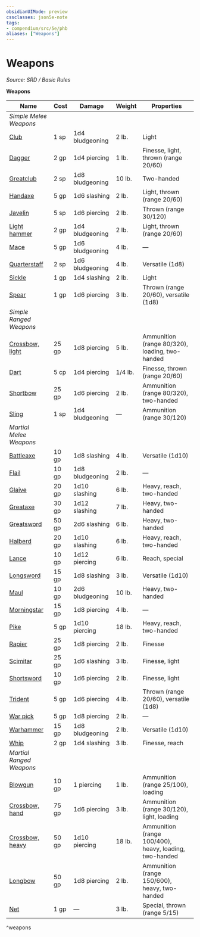 ```yaml
---
obsidianUIMode: preview
cssclasses: json5e-note
tags:
- compendium/src/5e/phb
aliases: ["Weapons"]
---
```

# Weapons
*Source: SRD / Basic Rules* 

**Weapons**

| Name | Cost | Damage | Weight | Properties |
|------|------|--------|--------|------------|
| *Simple Melee Weapons* |  |  |  |  |
| [Club](club.md) | 1 sp | 1d4 bludgeoning | 2 lb. | Light |
| [Dagger](dagger.md) | 2 gp | 1d4 piercing | 1 lb. | Finesse, light, thrown (range 20/60) |
| [Greatclub](greatclub.md) | 2 sp | 1d8 bludgeoning | 10 lb. | Two-handed |
| [Handaxe](handaxe.md) | 5 gp | 1d6 slashing | 2 lb. | Light, thrown (range 20/60) |
| [Javelin](javelin.md) | 5 sp | 1d6 piercing | 2 lb. | Thrown (range 30/120) |
| [Light hammer](light-hammer.md) | 2 gp | 1d4 bludgeoning | 2 lb. | Light, thrown (range 20/60) |
| [Mace](mace.md) | 5 gp | 1d6 bludgeoning | 4 lb. | — |
| [Quarterstaff](quarterstaff.md) | 2 sp | 1d6 bludgeoning | 4 lb. | Versatile (1d8) |
| [Sickle](sickle.md) | 1 gp | 1d4 slashing | 2 lb. | Light |
| [Spear](spear.md) | 1 gp | 1d6 piercing | 3 lb. | Thrown (range 20/60), versatile (1d8) |
| *Simple Ranged Weapons* |  |  |  |  |
| [Crossbow, light](light-crossbow.md) | 25 gp | 1d8 piercing | 5 lb. | Ammunition (range 80/320), loading, two-handed |
| [Dart](dart.md) | 5 cp | 1d4 piercing | 1/4 lb. | Finesse, thrown (range 20/60) |
| [Shortbow](shortbow.md) | 25 gp | 1d6 piercing | 2 lb. | Ammunition (range 80/320), two-handed |
| [Sling](sling.md) | 1 sp | 1d4 bludgeoning | — | Ammunition (range 30/120) |
| *Martial Melee Weapons* |  |  |  |  |
| [Battleaxe](battleaxe.md) | 10 gp | 1d8 slashing | 4 lb. | Versatile (1d10) |
| [Flail](flail.md) | 10 gp | 1d8 bludgeoning | 2 lb. | — |
| [Glaive](glaive.md) | 20 gp | 1d10 slashing | 6 lb. | Heavy, reach, two-handed |
| [Greataxe](greataxe.md) | 30 gp | 1d12 slashing | 7 lb. | Heavy, two-handed |
| [Greatsword](greatsword.md) | 50 gp | 2d6 slashing | 6 lb. | Heavy, two-handed |
| [Halberd](halberd.md) | 20 gp | 1d10 slashing | 6 lb. | Heavy, reach, two-handed |
| [Lance](lance.md) | 10 gp | 1d12 piercing | 6 lb. | Reach, special |
| [Longsword](longsword.md) | 15 gp | 1d8 slashing | 3 lb. | Versatile (1d10) |
| [Maul](maul.md) | 10 gp | 2d6 bludgeoning | 10 lb. | Heavy, two-handed |
| [Morningstar](morningstar.md) | 15 gp | 1d8 piercing | 4 lb. | — |
| [Pike](pike.md) | 5 gp | 1d10 piercing | 18 lb. | Heavy, reach, two-handed |
| [Rapier](rapier.md) | 25 gp | 1d8 piercing | 2 lb. | Finesse |
| [Scimitar](scimitar.md) | 25 gp | 1d6 slashing | 3 lb. | Finesse, light |
| [Shortsword](shortsword.md) | 10 gp | 1d6 piercing | 2 lb. | Finesse, light |
| [Trident](trident.md) | 5 gp | 1d6 piercing | 4 lb. | Thrown (range 20/60), versatile (1d8) |
| [War pick](war-pick.md) | 5 gp | 1d8 piercing | 2 lb. | — |
| [Warhammer](warhammer.md) | 15 gp | 1d8 bludgeoning | 2 lb. | Versatile (1d10) |
| [Whip](whip.md) | 2 gp | 1d4 slashing | 3 lb. | Finesse, reach |
| *Martial Ranged Weapons* |  |  |  |  |
| [Blowgun](blowgun.md) | 10 gp | 1 piercing | 1 lb. | Ammunition (range 25/100), loading |
| [Crossbow, hand](hand-crossbow.md) | 75 gp | 1d6 piercing | 3 lb. | Ammunition (range 30/120), light, loading |
| [Crossbow, heavy](heavy-crossbow.md) | 50 gp | 1d10 piercing | 18 lb. | Ammunition (range 100/400), heavy, loading, two-handed |
| [Longbow](longbow.md) | 50 gp | 1d8 piercing | 2 lb. | Ammunition (range 150/600), heavy, two-handed |
| [Net](net.md) | 1 gp | — | 3 lb. | Special, thrown (range 5/15) |
^weapons